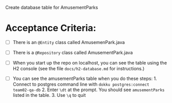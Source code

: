 Create database table for AmusementParks


# Acceptance Criteria:

- [ ] There is an `@Entity` class called AmusemenPark.java
- [ ] There is a `@Repository` class called AmusementPark.java
- [ ] When you start up the repo on localhost, you can see the table
      using the H2 console (see the file `docs/h2-database.md` for 
      instructions.)
- [ ] You can see the amusementParks table when you do these steps:
      1. Connect to postgres command line with 
         ```
         dokku postgres:connect team02-qa-db
         ```
      2. Enter `\dt` at the prompt. You should see
         `amusementParks` listed in the table.
      3. Use `\q` to quit


